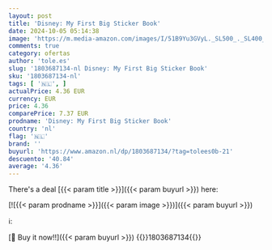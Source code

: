```yaml
---
layout: post
title: 'Disney: My First Big Sticker Book'
date: 2024-10-05 05:14:38
image: 'https://m.media-amazon.com/images/I/51B9Yu3GVyL._SL500_._SL400_.jpg'
comments: true
category: ofertas
author: 'tole.es'
slug: '1803687134-nl Disney: My First Big Sticker Book'
sku: '1803687134-nl'
tags: [ '🇳🇱', ]
actualPrice: 4.36 EUR
currency: EUR
price: 4.36
comparePrice: 7.37 EUR
prodname: 'Disney: My First Big Sticker Book'
country: 'nl'
flag: '🇳🇱'
brand: ''
buyurl: 'https://www.amazon.nl/dp/1803687134/?tag=tolees0b-21'
descuento: '40.84'
average: '4.36'
---
```


There's a deal [{{< param title >}}]({{< param buyurl >}})  here:

[![{{< param prodname >}}]({{< param image >}})]({{< param buyurl >}})

ℹ️:


[🛒 Buy it now!!]({{< param buyurl >}})
{{<world>}}1803687134{{</world>}}
